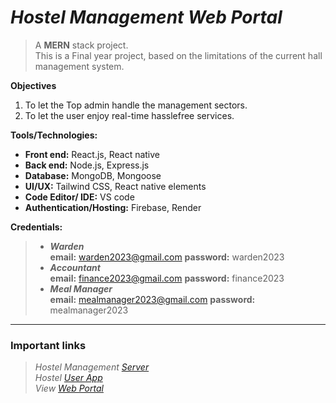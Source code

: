 # ***Hostel Management Web Portal***

> A **MERN** stack project. <br/>
> This is a Final year project, based on the limitations of the current hall management system. 

**Objectives**
1. To let the Top admin handle the management sectors.
2. To let the user enjoy real-time hasslefree services.

**Tools/Technologies:**
- **Front end:** React.js, React native <br/>
- **Back end:** Node.js, Express.js <br/>
- **Database:** MongoDB, Mongoose <br/>
- **UI/UX:** Tailwind CSS, React native elements <br/>
- **Code Editor/ IDE:** VS code <br/>
- **Authentication/Hosting:** Firebase, Render  

**Credentials:**
> - ***Warden*** <br/> **email:** warden2023@gmail.com **password:** warden2023 <br/>
> - ***Accountant*** <br/> **email:** finance2023@gmail.com **password:** finance2023 <br/>
> - ***Meal Manager*** <br/> **email:** mealmanager2023@gmail.com **password:** mealmanager2023 <br/>
___________________________________________________________
### Important links ###
>*Hostel Management [Server](https://github.com/ijTuhin/hostel-management-server-mongoose)*<br/>
>*Hostel [User App](https://github.com/ijTuhin/hostelServiceAppReactNative)*<br/>
>*View [Web Portal](https://mess-meal-management-7b408.web.app/)*<br/>